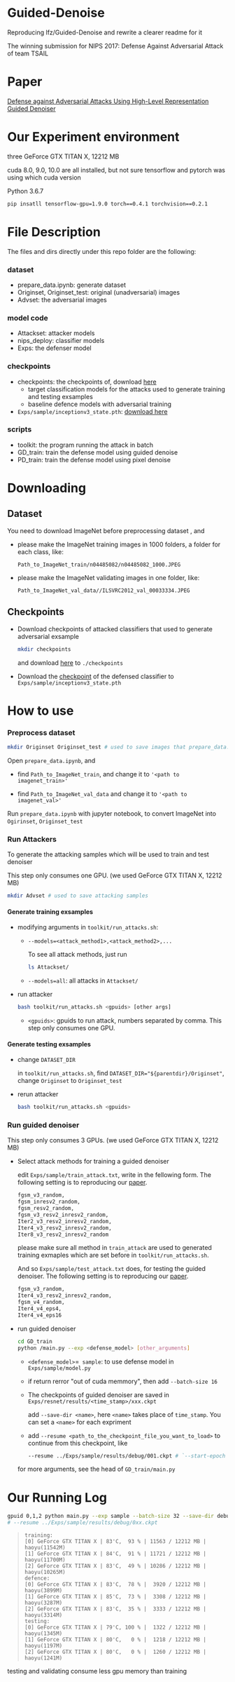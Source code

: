# Guided-Denoise

Reproducing lfz/Guided-Denoise and rewrite a clearer readme for it

The winning submission for NIPS 2017: Defense Against Adversarial Attack of team TSAIL

# Paper

[Defense against Adversarial Attacks Using High-Level Representation Guided Denoiser](https://arxiv.org/abs/1712.02976)

# Our Experiment environment

three GeForce GTX TITAN X, 12212 MB

cuda 8.0, 9.0, 10.0 are all installed, but not sure tensorflow and pytorch was using which cuda version

Python 3.6.7

```bash
pip insatll tensorflow-gpu=1.9.0 torch==0.4.1 torchvision==0.2.1
```

# File Description

The files and dirs directly under this repo folder are the following:

### dataset

- prepare_data.ipynb: generate dataset
- Originset, Originset_test: original (unadversarial) images
- Advset: the adversarial images

### model code

- Attackset: attacker models
- nips_deploy: classifier models
- Exps: the defenser model

### checkpoints

- checkpoints: the checkpoints of, download [here](https://pan.baidu.com/s/1kVzP9nL)
  - target classification models for the attacks used to generate training and testing exsamples
  - baseline defence models with adversarial training
- `Exps/sample/inceptionv3_state.pth`: [download here](https://github.com/lfz/Guided-Denoise/blob/master/Exps/sample/inceptionv3_state.pth)

### scripts

- toolkit: the program running the attack in batch
- GD_train: train the defense model using guided denoise
- PD_train: train the defense model using pixel denoise

# Downloading

## Dataset

You need to download ImageNet before preprocessing dataset , and

- please make the ImageNet training images in 1000 folders, a folder for each class, like:

  `Path_to_ImageNet_train/n04485082/n04485082_1000.JPEG`

- please make the ImageNet validating images in one folder, like:

  `Path_to_ImageNet_val_data//ILSVRC2012_val_00033334.JPEG	`

## Checkpoints

* Download checkpoints of attacked classifiers that used to generate adversarial exsample

  ```bash
  mkdir checkpoints
  ```

  and download  [here](https://pan.baidu.com/s/1kVzP9nL) to `./checkpoints`

* Download the [checkpoint](https://github.com/lfz/Guided-Denoise/blob/master/Exps/sample/inceptionv3_state.pth) of the defensed classifier to `Exps/sample/inceptionv3_state.pth`

# How to use

### Preprocess dataset

<!--we do this on gpuserver9:/home/haoyu/project/lab_project_handin2019/Guided-Denoise-->

<!--Path_to_ImageNet_train='/raid/tianyu/adv_train/imagenet_data/train'-->

<!--Path_to_ImageNet_val_data='/mfs/you/Imagenet/val_data/'-->

```bash
mkdir Originset Originset_test # used to save images that prepare_data.ipynb will use
```

Open `prepare_data.ipynb`, and 

* find  `Path_to_ImageNet_train`, and change it to `'<path to imagenet_train>'`

* find `Path_to_ImageNet_val_data` and change it to `'<path to imagenet_val>'`



Run `prepare_data.ipynb` with jupyter notebook, to convert ImageNet into `Ogirinset`, `Originset_test`

### Run Attackers

<!--we do this on gpuserver3:/home/haoyu/project/Guided-Denoise-->

To generate the attacking samples which will be used to train and test denoiser

This step only consumes one GPU. (we used GeForce GTX TITAN X, 12212 MB)

```bash
mkdir Advset # used to save attacking samples
```

#### Generate training exsamples

- modifying arguments in `toolkit/run_attacks.sh`:

  - `--models=<attack_method1>,<attack_method2>,...`

    To see all attack methods, just run

    ```bash
    ls Attackset/
    ```

  - `--models=all`: all attacks in `Attackset/`

- run attacker

  ```bash
  bash toolkit/run_attacks.sh <gpuids> [other args]
  ```

  - `<gpuids>`: gpuids to run attack, numbers separated by comma. This step only consumes one GPU.

#### Generate testing exsamples

- change `DATASET_DIR`

  in `toolkit/run_attacks.sh`, find  `DATASET_DIR="${parentdir}/Originset"`,  change `Originset` to `Originset_test`

- rerun attacker

  ```bash
  bash toolkit/run_attacks.sh <gpuids>
  ```

### Run guided denoiser

This step only consumes 3 GPUs. (we used GeForce GTX TITAN X, 12212 MB)

- Select attack methods for training a guided denoiser

  edit `Exps/sample/train_attack.txt`, write in the fellowing form. The following setting is to reproducing our [paper](https://arxiv.org/abs/1712.02976).

  ```txt
  fgsm_v3_random,
  fgsm_inresv2_random,
  fgsm_resv2_random,
  fgsm_v3_resv2_inresv2_random,
  Iter2_v3_resv2_inresv2_random,
  Iter4_v3_resv2_inresv2_random,
  Iter8_v3_resv2_inresv2_random
  ```

  please make sure all method in `train_attack` are used to generated training exmaples which are set before in `toolkit/run_attacks.sh`.

  And so `Exps/sample/test_attack.txt` does, for testing the guided denoiser. The following setting is to reproducing our [paper](https://arxiv.org/abs/1712.02976).

  ```txt
  fgsm_v3_random,
  Iter4_v3_resv2_inresv2_random,
  fgsm_v4_random,
  Iter4_v4_eps4,
  Iter4_v4_eps16
  ```

- run  guided denoiser

  ```bash
  cd GD_train
  python /main.py --exp <defense_model> [other_arguments]
  ```

  - `<defense_model>`=` sample`: to use defense model in  `Exps/sample/model.py`

  - if return rerror "out of cuda memmory", then add `--batch-size 16`

  - The checkpoints of  guided denoiser are saved in `Exps/resnet/results/<time_stamp>/xxx.ckpt`

    add  `--save-dir <name>`, here `<name>` takes place of `time_stamp`. You can set a `<name>` for each expriment

  - add `--resume <path_to_the_checkpoint_file_you_want_to_load>` to continue from this checkpoint, like

    ```bash
    --resume ../Exps/sample/results/debug/001.ckpt # `--start-epoch 2` is no uncessary to add because the current epoch is saved in 001.ckpt
    ```

  for more arguments, see the head of  `GD_train/main.py`

# Our Running Log

```bash
gpuid 0,1,2 python main.py --exp sample --batch-size 32 --save-dir debug
# --resume ../Exps/sample/results/debug/0xx.ckpt
```

> ```
> training:
> [0] GeForce GTX TITAN X | 83'C,  93 % | 11563 / 12212 MB | haoyu(11542M)
> [1] GeForce GTX TITAN X | 84'C,  91 % | 11721 / 12212 MB | haoyu(11700M)
> [2] GeForce GTX TITAN X | 83'C,  49 % | 10286 / 12212 MB | haoyu(10265M)
> defence:
> [0] GeForce GTX TITAN X | 83'C,  78 % |  3920 / 12212 MB | haoyu(3899M)
> [1] GeForce GTX TITAN X | 85'C,  73 % |  3308 / 12212 MB | haoyu(3287M)
> [2] GeForce GTX TITAN X | 83'C,  35 % |  3333 / 12212 MB | haoyu(3314M)
> testing:
> [0] GeForce GTX TITAN X | 79'C, 100 % |  1322 / 12212 MB | haoyu(1345M)
> [1] GeForce GTX TITAN X | 80'C,   0 % |  1218 / 12212 MB | haoyu(1197M)
> [2] GeForce GTX TITAN X | 80'C,   0 % |  1260 / 12212 MB | haoyu(1241M)
> ```

testing and validating consume less gpu memory than training
